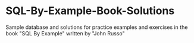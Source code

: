 # SQL-By-Example-Book-Solutions
Sample database and solutions for practice examples and exercises in the book "SQL By Example" written by  "John Russo"
